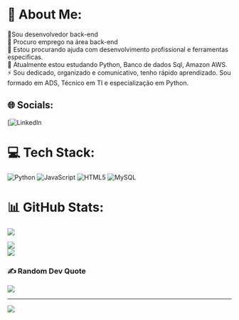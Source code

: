 # 💫 About Me:
🔭Sou desenvolvedor back-end<br>👯 Procuro emprego na área back-end<br>🤝 Estou procurando ajuda com desenvolvimento profissional e ferramentas especificas.<br>🌱 Atualmente estou estudando Python, Banco de dados Sql, Amazon AWS.<br>⚡ Sou dedicado, organizado e comunicativo, tenho rápido aprendizado. Sou formado em ADS, Técnico em TI e especialização em Python.


## 🌐 Socials:
[![LinkedIn](https://www.linkedin.com/in/bruno-s-rodrigues-10798b1b2/)

# 💻 Tech Stack:
![Python](https://img.shields.io/badge/python-3670A0?style=for-the-badge&logo=python&logoColor=ffdd54) ![JavaScript](https://img.shields.io/badge/javascript-%23323330.svg?style=for-the-badge&logo=javascript&logoColor=%23F7DF1E) ![HTML5](https://img.shields.io/badge/html5-%23E34F26.svg?style=for-the-badge&logo=html5&logoColor=white) ![MySQL](https://img.shields.io/badge/mysql-%2300f.svg?style=for-the-badge&logo=mysql&logoColor=white)
# 📊 GitHub Stats:
![](https://github-readme-stats.vercel.app/api?username=BRUNOSR-DEV&theme=dracula&hide_border=false&include_all_commits=false&count_private=false)<br/>


![](https://github-readme-streak-stats.herokuapp.com/?user=BRUNOSR-DEV&theme=dracula&hide_border=false)<br/>
![](https://github-readme-stats.vercel.app/api/top-langs/?username=BRUNOSR-DEV&theme=dracula&hide_border=false&include_all_commits=false&count_private=false&layout=compact)

### ✍️ Random Dev Quote
![](https://quotes-github-readme.vercel.app/api?type=horizontal&theme=dark)

---
[![](https://visitcount.itsvg.in/api?id=BRUNOSR-DEV&icon=0&color=0)](https://visitcount.itsvg.in)

<!-- Proudly created with GPRM ( https://gprm.itsvg.in ) -->
